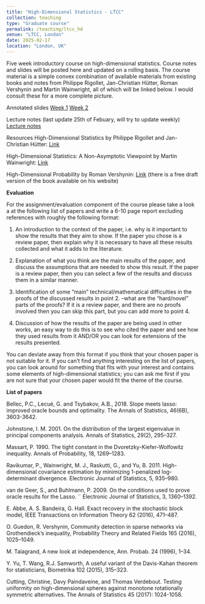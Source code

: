 ```yaml
---
title: "High-Dimensional Statistics - LTCC"
collection: teaching
type: "Graduate course"
permalink: /teaching/ltcc_hd
venue: "LTCC, London"
date: 2025-02-17
location: "London, UK"
---
```


Five week introductory course on high-dimensional statistics. Course notes and slides will be posted here and updated on a rolling basis. The course material is a simple convex combination of available materials from existing books and notes from Philippe Rigollet, Jan-Christian Hütter, Roman Vershynin and Martin Wainwright, all of which will be linked below. I would consult these for a more complete picture.

Annotated slides
[Week 1](http://yanbotang.github.io/files/LTCCW1.pdf)
[Week 2](http://yanbotang.github.io/files/LTCCW2.pdf)

Lecture notes (last update 25th of Febuary, will try to update weekly)
[Lecture notes](http://yanbotang.github.io/files/notes_25FEB.pdf)

Resources
High-Dimensional Statistics by Philippe Rigollet and Jan-Christian Hütter: [Link](https://arxiv.org/pdf/2310.19244)

High-Dimensional Statistics: A Non-Asymptotic Viewpoint by Martin Wainwright: [Link](https://www.cambridge.org/core/books/highdimensional-statistics/8A91ECEEC38F46DAB53E9FF8757C7A4E)

High-Dimensional Probability by Roman Vershynin: [Link](https://www.math.uci.edu/~rvershyn/papers/HDP-book/HDP-book.html) (there is a free draft version of the book available on his website)

<b>Evaluation</b>

For the assignment/evaluation component of the course please take a look a at the following list of papers and write a 6-10 page report excluding references with roughly the following format: 

1. An introduction to the context of the paper, i.e. why is it important to show the results that they aim to show. If the paper you chose is a review paper, then explain why it is necessary to have all these results collected and what it adds to the literature.

2. Explanation of what you think are the main results of the paper, and discuss the assumptions that are needed to show this result. If the paper is a review paper, then you can select a few of the results and discuss them in a similar manner.

3. Identification of some “main” technical/mathematical difficulties in the proofs of the discussed results in point 2. –what are the “hard/novel” parts of the proofs? If it is a review paper, and there are no proofs involved then you can skip this part, but you can add more to point 4.

4. Discussion of how the results of the paper are being used in other works, an easy way to do this is to see who cited the paper and see how they used results from it AND/OR you can look for extensions of the results presented.

You can deviate away from this format if you think that your chosen paper is not suitable for it. If you can’t find anything interesting on the list of papers, you can look around for something that fits with your interest and contains some elements of high-dimensional statistics; you can ask me first if you are not sure that your chosen paper would fit the theme of the course.

<b>List of papers</b>

Bellec, P.C., Lecué, G. and Tsybakov, A.B., 2018. Slope meets lasso: improved oracle bounds and optimality. The Annals of Statistics, 46(6B), 3603-3642.

Johnstone, I. M. 2001. On the distribution of the largest eigenvalue in principal components analysis. Annals of Statistics, 29(2), 295–327.

Massart, P. 1990. The tight constant in the Dvoretzky-Kiefer-Wolfowitz inequality. Annals of Probability, 18, 1269–1283.

Ravikumar, P., Wainwright, M. J., Raskutti, G., and Yu, B. 2011. High-dimensional covariance estimation by minimizing 1-penalized log-determinant divergence. Electronic Journal of Statistics, 5, 935–980.

van de Geer, S., and Buhlmann, P. 2009. On the conditions used to prove oracle results for the Lasso. ¨ Electronic Journal of Statistics, 3, 1360–1392.

E. Abbe, A. S. Bandeira, G. Hall. Exact recovery in the stochastic block model, IEEE Transactions on Information Theory 62 (2016), 471–487.

O. Guedon, R. Vershynin, Community detection in sparse networks via Grothendieck’s inequality, Probability Theory and Related Fields 165 (2016), 1025–1049.

M. Talagrand, A new look at independence, Ann. Probab. 24 (1996), 1–34.

Y. Yu, T. Wang, R.J. Samworth, A useful variant of the Davis-Kahan theorem for statisticians, Biometrika 102 (2015), 315–323.

Cutting, Christine, Davy Paindaveine, and Thomas Verdebout. Testing uniformity on high-dimensional spheres against monotone rotationally symmetric alternatives. The Annals of Statistics 45 (2017): 1024-1058.

